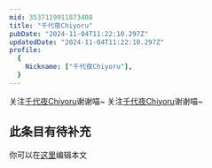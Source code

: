 ```yaml
---
mid: 3537119911873408
title: "千代夜Chiyoru"
pubDate: "2024-11-04T11:22:10.297Z"
updatedDate: "2024-11-04T11:22:10.297Z"
profile:
  {
    Nickname: ["千代夜Chiyoru"],
  }
---
```


关注[千代夜Chiyoru](https://space.bilibili.com/3537119911873408)谢谢喵~ 关注[千代夜Chiyoru](https://space.bilibili.com/3537119911873408)谢谢喵~

## 此条目有待补充
你可以在[这里](https://github.com/Yuhanawa/VTuber.ICU/edit/master/src/content/v/千代夜Chiyoru/index.md)编辑本文
